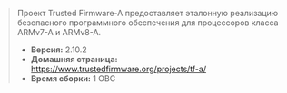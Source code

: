 > Проект Trusted Firmware-A предоставляет эталонную реализацию безопасного программного обеспечения для процессоров класса ARMv7-A и ARMv8-A.
> - **Версия:** 2.10.2
> - **Домашняя страница:** <https://www.trustedfirmware.org/projects/tf-a/>
> - **Время сборки:** 1 ОВС
